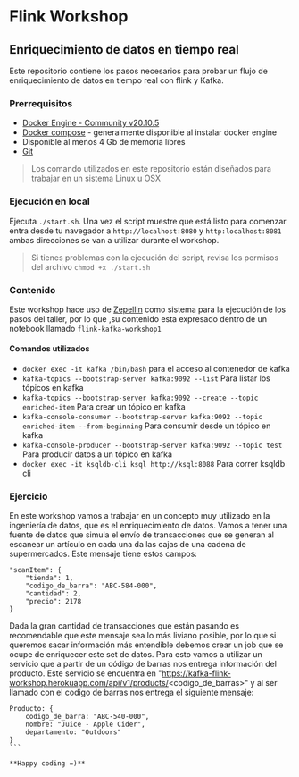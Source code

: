 # Flink Workshop

## Enriquecimiento de datos en tiempo real

Este repositorio contiene los pasos necesarios para probar
un flujo de enriquecimiento de datos en tiempo real con
flink y Kafka.

### Prerrequisitos

- [Docker Engine - Community v20.10.5](https://docs.docker.com/get-docker/)
- [Docker compose](https://docs.docker.com/compose/install/) - generalmente disponible al instalar docker engine
- Disponible al menos 4 Gb de memoria libres
- [Git](https://git-scm.com/downloads)

> Los comando utilizados en este repositorio están diseñados para trabajar
en un sistema Linux u OSX

### Ejecución en local

Ejecuta `./start.sh`. Una vez el script muestre que está listo para comenzar
entra desde tu navegador a `http://localhost:8080` y `http:localhost:8081`
ambas direcciones se van a utilizar durante el workshop.

> Si tienes problemas con la ejecución del script, revisa los permisos del 
archivo `chmod +x ./start.sh`

### Contenido

Este workshop hace uso de [Zepellin](https://zeppelin.apache.org) como sistema para la ejecución de los pasos del taller, por lo que ,su contenido esta expresado dentro de un notebook llamado `flink-kafka-workshop1`

#### Comandos utilizados
- `docker exec -it kafka /bin/bash` para el acceso al contenedor de kafka
- `kafka-topics --bootstrap-server kafka:9092 --list` Para listar los tópicos en kafka
- `kafka-topics --bootstrap-server kafka:9092 --create --topic enriched-item` Para crear un tópico en kafka
- `kafka-console-consumer --bootstrap-server kafka:9092 --topic enriched-item --from-beginning` Para consumir desde un tópico en kafka
- `kafka-console-producer --bootstrap-server kafka:9092 --topic test` Para producir datos a un tópico en kafka
- `docker exec -it ksqldb-cli ksql http://ksql:8088` Para correr ksqldb cli

### Ejercicio

En este workshop vamos a trabajar en un concepto muy utilizado en la ingeniería de datos, que es el enriquecimiento de datos.
Vamos a tener una fuente de datos que simula el envío de transacciones que se generan al escanear un artículo en cada una da las cajas de una cadena de supermercados. Este mensaje tiene estos campos:

```
"scanItem": {
    "tienda": 1,
    "codigo_de_barra": "ABC-584-000",
    "cantidad": 2,
    "precio": 2178
}
````
Dada la gran cantidad de transacciones que están pasando es recomendable que este mensaje sea lo más liviano posible, por lo que si queremos sacar información más entendible debemos crear un job que se ocupe de enriquecer este set de datos. Para esto vamos a utilizar un servicio que a partir de un código de barras nos entrega información del producto. Este servicio se encuentra en "https://kafka-flink-workshop.herokuapp.com/api/v1/products/<codigo_de_barras>" y al ser llamado con el codigo de barras nos entrega el siguiente mensaje:
````
Producto: {
    codigo_de_barra: "ABC-540-000",
    nombre: "Juice - Apple Cider",
    departamento: "Outdoors"
}
```

**Happy coding =)**